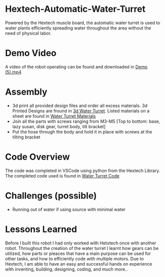 # Hextech-Automatic-Water-Turret
Powered by the Hextech muscle board, the automatic water turret is used to water plants efficiently spreading water throughout the area without the need of physical labor. 

# Demo Video
A video of the robot operating can be found and downloaded in [Demo (5).mp4](DEMO%20(5).mp4)

# Assembly 
- 3d print all provided design files and order all excess materials. 3d Printed Designs are fround in [3d Water Turret](3d%20Water%20Turret). Listed materials on a sheet are found in [Water Turret Materials](Water%20Turret%20.xlsx)
- Join all the parts with screws ranging from M3-M5 [Top to bottom: base, lazy susan, disk gear, turret body, tilt bracket]
- Put the hose through the body and hold it in place with screws at the tilting bracket


# Code Overview
The code was completed in VSCode using python from the Hextech Library. The completed code used is found in [Water Turret Code](Water%20Turret%20Code/water_turret.py)



# Challenges (possible)
- Running out of water if using source with minimal water
  


# Lessons Learned
Before I built this robot I had only worked with Hetxtech once with another robot. Throughout the creation of the water turret I learnt how gears can be utilized, how parts or pieaces that have a main purpose can be used for other tasks, and how to efficiently code with multiple motors. Due to Hextech, I am able to have an easy and successful hands on experience with inventing, building, designing, coding, and much more..
